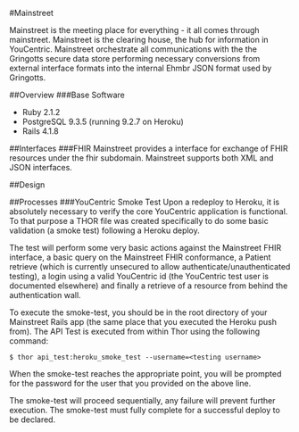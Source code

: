 #Mainstreet

Mainstreet is the meeting place for everything - it all comes through mainstreet. Mainstreet 
is the clearing house, the hub for information in YouCentric. Mainstreet orchestrate all
communications with the the Gringotts secure data store performing necessary conversions 
from external interface formats into the internal Ehmbr JSON format used by Gringotts.

##Overview
###Base Software
* Ruby 2.1.2
* PostgreSQL 9.3.5 (running 9.2.7 on Heroku)
* Rails 4.1.8

##Interfaces
###FHIR
Mainstreet provides a interface for exchange of FHIR resources under the fhir subdomain. 
Mainstreet supports both XML and JSON interfaces.
 
##Design

##Processes
###YouCentric Smoke Test
Upon a redeploy to Heroku,  it is absolutely necessary to verify the core YouCentric
application is functional. To that purpose a THOR file was created specifically to do some
basic validation (a smoke test) following a Heroku deploy. 

The test will perform some very basic actions against the Mainstreet FHIR interface, a basic 
query on the Mainstreet FHIR conformance, a Patient retrieve (which is currently unsecured
to allow authenticate/unauthenticated testing), a login using a valid YouCentric id (the
YouCentric test user is documented elsewhere) and finally a retrieve of a resource from behind
the authentication wall.

To execute the smoke-test, you should be in the root directory of your Mainstreet Rails app
(the same place that you executed the Heroku push from). The API Test is executed from within
Thor using the following command:

```
$ thor api_test:heroku_smoke_test --username=<testing username>
```

When the smoke-test reaches the appropriate point, you will be prompted for the password for
the user that you provided on the above line.

The smoke-test will proceed sequentially, any failure will prevent further execution. The
smoke-test must fully complete for a successful deploy to be declared.
